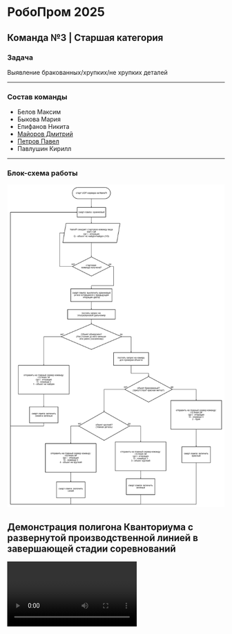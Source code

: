 # РобоПром 2025

## Команда №3 | Старшая категория

### Задача

Выявление бракованных/хрупких/не хрупких деталей

***

### Состав команды

- Белов Максим
- Быкова Мария
- Епифанов Никита
- [Майоров Дмитрий](https://github.com/ghamlet)
- [Петров Павел](https://github.com/blackkkmaster)
- Павлушин Кирилл

***

### Блок-схема работы

![Image](docs/block-scheme.png)


## Демонстрация полигона Кванториума с развернутой производственной линией в завершающей стадии соревнований
![Видео демо](./docs/production_line.mp4)
